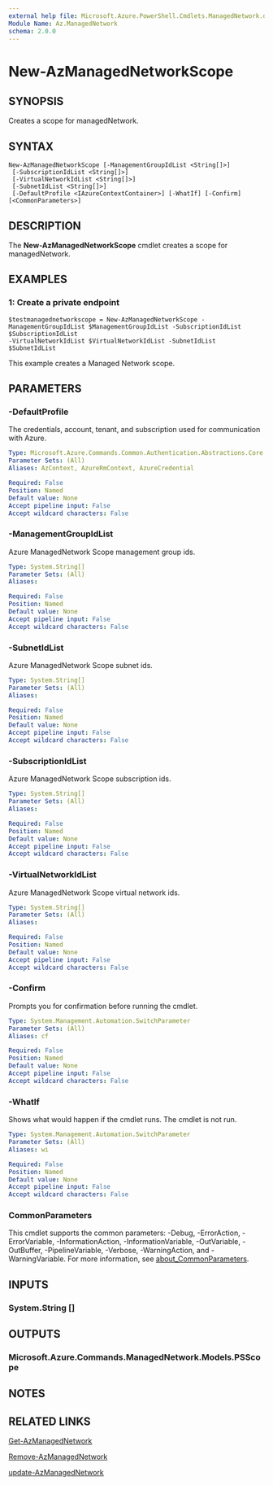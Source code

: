 ```yaml
---
external help file: Microsoft.Azure.PowerShell.Cmdlets.ManagedNetwork.dll-Help.xml
Module Name: Az.ManagedNetwork
schema: 2.0.0
---
```


# New-AzManagedNetworkScope

## SYNOPSIS
Creates a scope for managedNetwork.

## SYNTAX

```
New-AzManagedNetworkScope [-ManagementGroupIdList <String[]>]
 [-SubscriptionIdList <String[]>]
 [-VirtualNetworkIdList <String[]>]
 [-SubnetIdList <String[]>]
 [-DefaultProfile <IAzureContextContainer>] [-WhatIf] [-Confirm] [<CommonParameters>]
```

## DESCRIPTION
The **New-AzManagedNetworkScope** cmdlet creates a scope for managedNetwork.

## EXAMPLES

### 1: Create a private endpoint
```
$testmanagednetworkscope = New-AzManagedNetworkScope -ManagementGroupIdList $ManagementGroupIdList -SubscriptionIdList $SubscriptionIdList
-VirtualNetworkIdList $VirtualNetworkIdList -SubnetIdList $SubnetIdList
```

This example creates a Managed Network scope.

## PARAMETERS

### -DefaultProfile
The credentials, account, tenant, and subscription used for communication with Azure.

```yaml
Type: Microsoft.Azure.Commands.Common.Authentication.Abstractions.Core.IAzureContextContainer
Parameter Sets: (All)
Aliases: AzContext, AzureRmContext, AzureCredential

Required: False
Position: Named
Default value: None
Accept pipeline input: False
Accept wildcard characters: False
```

### -ManagementGroupIdList
Azure ManagedNetwork Scope management group ids.

```yaml
Type: System.String[]
Parameter Sets: (All)
Aliases:

Required: False
Position: Named
Default value: None
Accept pipeline input: False
Accept wildcard characters: False
```

### -SubnetIdList
Azure ManagedNetwork Scope subnet ids.

```yaml
Type: System.String[]
Parameter Sets: (All)
Aliases:

Required: False
Position: Named
Default value: None
Accept pipeline input: False
Accept wildcard characters: False
```

### -SubscriptionIdList
Azure ManagedNetwork Scope subscription ids.

```yaml
Type: System.String[]
Parameter Sets: (All)
Aliases:

Required: False
Position: Named
Default value: None
Accept pipeline input: False
Accept wildcard characters: False
```

### -VirtualNetworkIdList
Azure ManagedNetwork Scope virtual network ids.

```yaml
Type: System.String[]
Parameter Sets: (All)
Aliases:

Required: False
Position: Named
Default value: None
Accept pipeline input: False
Accept wildcard characters: False
```

### -Confirm
Prompts you for confirmation before running the cmdlet.

```yaml
Type: System.Management.Automation.SwitchParameter
Parameter Sets: (All)
Aliases: cf

Required: False
Position: Named
Default value: None
Accept pipeline input: False
Accept wildcard characters: False
```

### -WhatIf
Shows what would happen if the cmdlet runs.
The cmdlet is not run.

```yaml
Type: System.Management.Automation.SwitchParameter
Parameter Sets: (All)
Aliases: wi

Required: False
Position: Named
Default value: None
Accept pipeline input: False
Accept wildcard characters: False
```

### CommonParameters
This cmdlet supports the common parameters: -Debug, -ErrorAction, -ErrorVariable, -InformationAction, -InformationVariable, -OutVariable, -OutBuffer, -PipelineVariable, -Verbose, -WarningAction, and -WarningVariable. For more information, see [about_CommonParameters](http://go.microsoft.com/fwlink/?LinkID=113216).

## INPUTS

### System.String []

## OUTPUTS

### Microsoft.Azure.Commands.ManagedNetwork.Models.PSScope

## NOTES

## RELATED LINKS

[Get-AzManagedNetwork](./Get-AzManagedNetwork.md)

[Remove-AzManagedNetwork](./Remove-AzManagedNetwork.md)

[update-AzManagedNetwork](./Update-AzManagedNetwork.md)